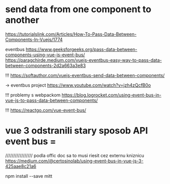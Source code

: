 # send data from one component to another
https://tutorialslink.com/Articles/How-To-Pass-Data-Between-Components-In-Vuejs/1774

eventbus
https://www.geeksforgeeks.org/pass-data-between-components-using-vue-js-event-bus/
https://paragchirde.medium.com/vuejs-eventbus-easy-way-to-pass-data-between-components-2d2a663a3e83

!!!
https://softauthor.com/vuejs-eventbus-send-data-between-components/


-> eventbus project
https://www.youtube.com/watch?v=jzh4zQcfB0o


!!! problemy s webpackom
https://blog.logrocket.com/using-event-bus-in-vue-js-to-pass-data-between-components/


!!!
https://reactgo.com/vue-event-bus/

# vue 3 odstranili stary sposob API event bus =
/////////////////
podla offic doc sa to musi riesit cez externu kniznicu
https://medium.com/@certosinolab/using-event-bus-in-vue-js-3-425aae8c21a6

npm install --save mitt